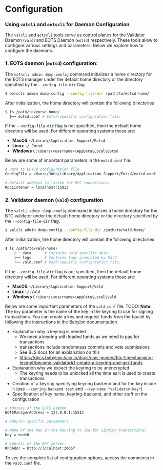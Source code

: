 # Configuration

### Using `valcli` and `eotscli` for Daemon Configuration

The `valcli` and `eotscli` tools serve as control planes for the
Validator Daemon (`vald`) and EOTS Daemon (`eotsd`) respectively.
These tools allow to configure various settings and parameters.
Below we explore how to configure the daemons.

### 1. EOTS daemon (`eotsd`) configuration:

The `eotscli admin dump-config` command initializes a home directory
for the EOTS manager under the default home directory or the directory
specified by the `--config-file-dir` flag.

```bash
$ eotscli admin dump-config --config-file-dir /path/to/eotsd-home/
```

After initialization, the home directory will contain
the following directories
```bash
$ ls /path/to/eotsd-home/
  ├── eotsd.conf # Eotsd-specific configuration file.
```

If the `--config-file-dir` flag is not specified,
then the default home directory will be used.
For different operating systems those are:
- **MacOS** `~/Library/Application Support/Eotsd`
- **Linux** `~/.Eotsd`
- **Windows** `C:\Users\<username>\AppData\Local\Eotsd`

Below are some of important parameters in the `eotsd.conf` file.
```bash
# Path to EOTSD configuration file
ConfigFile = /Users/John/Library/Application Support/Eotsd/eotsd.conf

# Default address to listen for RPC connections:
RpcListener = localhost:15813
```

### 2. Validator daemon (`vald`) configuration

The `valcli admin dump-config` command initializes a home directory
for the BTC validator under the default home directory or the directory
specified by the `--config-file-dir` flag.

```bash
$ valcli admin dump-config --config-file-dir /path/to/vald-home/
```

After initialization, the home directory will contain
the following directories
```bash
$ ls /path/to/vald-home/
    ├── data      # Contains Vald-specific data.
    ├── logs      # Contains logs generated by Vald.
    └── vald.conf # Vald-specific configuration file.
```

If the `--config-file-dir` flag is not specified,
then the default home directory will be used.
For different operating systems those are:
- **MacOS** `~/Library/Application Support/Vald`
- **Linux** `~/.Vald`
- **Windows** `C:\Users\<username>\AppData\Local\Vald`

Below are some important parameters of the `vald.conf` file.
TODO:
**Note:** The `Key` parameter is the name of the key in the keyring to use for signing transactions.
You can create a key and request funds from the faucet by following the instructions in the [Babylon
documentation](https://docs.babylonchain.io/docs/user-guides/btc-timestamping-testnet/getting-funds)
- Explanation why a keyring is needed
  - We need a keyring with loaded funds as we need to pay for transactions
  - transactions include randomness commits and vote submissions
  - See BLS docs for an explanation on this
  - https://docs.babylonchain.io/docs/user-guides/btc-timestamping-testnet/become-validator#1-create-a-keyring-and-get-funds
- Explanation why we expect the keyring to be unencrypted
  - The keyring needs to be unlocked all the time as it is used to create transactions
- Creation of a keyring specifying keyring backend and for the key inside it
  (use `--keyring-backend test` and `--key-name "validator-key"`)
- Specification of key name, keyring-backend, and other stuff on the configuration
```bash
# Address of the EOTS Daemon
EOTSManagerAddress = 127.0.0.1:15813

# Babylon specific parameters

# Name of the key in the keyring to use for signing transactions:
Key = node0

# Address of the RPC server:
RPCAddr = http://localhost:26657
```

To see the complete list of configuration options,
access the comments in the `vald.conf` file.

